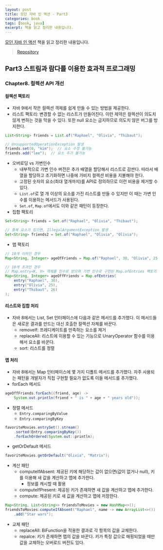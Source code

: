 ```yaml
---
layout: post
title: 모던 자바 인 액션 - Part3
categories: book
tags: [book, java]
excerpt: 책을 읽고 정리한 내용입니다.
---
```


[모던 자바 인 액션](https://www.yes24.com/Product/Goods/77125987) 책을 읽고 정리한 내용입니다.

> [Repository](https://github.com/pinstinct/java-in-action)

## Part3 스트림과 람다를 이용한 효과적 프로그래밍

### Chapter8. 컬렉션 API 개선

#### 컬렉션 팩토리

- 자바 9에서 작은 컬렉션 객체를 쉽게 만들 수 있는 방법을 제공한다.
- 리스트 팩토리: 변경할 수 없는 리스트가 만들어진다. 이런 제약은 컬렉션이 의도치 않게 변하는 것을 막을 수 있다. 또한 null 요소는 금지하므로 의도치 않은 버그를 방지한다.

```java
List<String> friends = List.of("Raphael", "Olivia", "Thibaut");

// UnsupportedOperationException 발생
friends.set(0, "kim");  // 요소 수정 불가능
friends.add("lee");  // 요소 추가 불가능
```
- 오버로딩 vs 가변인수
    - 내부적으로 가변 인수 버전은 추가 배열을 할당해서 리스트로 감싼다. 따라서 배열을 할당하고 초기화하면 나중에 가비지 컬렉션 비용을 지불해야 한다.
    - 고정된 숫자의 요소(최대 열개까지)를 API로 정의하므로 이런 비용을 제거할 수 있다.
    - `List.of`로 열 개 이상의 요소를 가진 리스트를 만들 수 있지만 이 때는 가변 인수를 이용하는 메서드가 사용된다.
    - `Set.of`, `Map.of`에서도 이와 같은 패턴이 등장한다.
- 집합 팩토리

```java
Set<String> friends = Set.of("Raphael", "Olivia", "Thibaut");

// 중복 요소가 있으면, IllegalArgumentException 발생
Set<String> friends2 = Set.of("Raphael", "Olivia", "Olivia");
```

- 맵 팩토리

```java
// 10개 이하인 경우
Map<String, Integer> ageOfFriends = Map.of("Raphael", 30, "Olivia", 25, "Thibaut", 26);

// 10개 초과인 경우
// Map.entry<K, V> 객체를 인수로 받으며 가변 인수로 구현된 Map.ofEntries 팩토리 메서드 이용
Map<String, Integer> ageOffFriends = Map.ofEntries(
    entry("Raphael", 30),
    entry("Olivia", 25),
    entry("Thibaut", 26)
);
```

#### 리스트와 집합 처리

- 자바 8에서는 List, Set 인터페이스에 다음과 같은 메서드를 추가했다. 이 메서드들은 새로운 결과를 만드는 대신 호출한 컬렉션 자체를 바꾼다.
    - removeIf: 프레디케이트를 만족하는 요소를 제거
    - replaceAll: 리스트에 이용할 수 있는 기능으로 UnaryOperator 함수를 이용해서 요소를 바꾼다.
    - sort: 리스트를 정렬

#### 맵 처리

- 자바 8에서는 Map 인터페이스에 몇 가지 디폴트 메서드를 추가했다. 자주 사용되는 패턴을 개발자가 직접 구현할 필요가 없도록 이들 메서드를 추가했다.
- forEach 메서드

```java
ageOffFriends.forEach((friend, age) -> 
    System.out.println(friend + " is " + age + " years old"));
```

- 정렬 메서드
    - `Entry.comparingByValue`
    - `Entry.comparingByKey`

```java
favoriteMovies.entrySet().stream()
    .sorted(Entry.comparingByKey())
    .forEachOrdered(System.out::println);
```

- getOrDefault 메서드

```java
favoriteMovies.getOrDefault("Olivia", "Matrix");
```

- 계산 패턴
    - computeIfAbsent: 제공된 키에 해당하는 값이 없으면(값이 없거나 null), 키를 이용해 새 값을 계산하고 맵에 추가한다.
        - 정보를 캐시할 때 활용 
    - computeIfPresent: 제공된 키가 존재하면 새 값을 계산하고 맵에 추가한다.
    - compute: 제공된 키로 새 값을 계산하고 맵에 저장한다.

```java
Map<String, List<String>> friendsToMovies = new HashMap<>();
friendsToMovies.computeIfAbsent("Raphael", name -> new ArrayList<>())
    .add("Star wars");
```

- 교체 패턴
    - replaceAll: BiFunction을 적용한 결과로 각 항목의 값을 교체한다.
    - repalce: 키가 존재하면 맵의 값을 바꾼다. 키가 특정 값으로 매핑되었을 때만 값을 교체하는 오버로드 버전도 있다.
    
